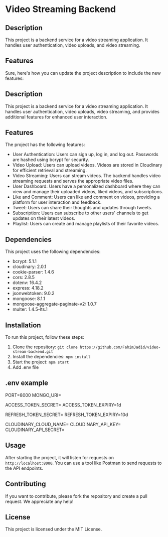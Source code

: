 # Video Streaming Backend

## Description

This project is a backend service for a video streaming application. It handles user authentication, video uploads, and video streaming.

## Features

Sure, here's how you can update the project description to include the new features:

## Description

This project is a backend service for a video streaming application. It handles user authentication, video uploads, video streaming, and provides additional features for enhanced user interaction.

## Features

The project has the following features:

- User Authentication: Users can sign up, log in, and log out. Passwords are hashed using bcrypt for security.
- Video Upload: Users can upload videos. Videos are stored in Cloudinary for efficient retrieval and streaming.
- Video Streaming: Users can stream videos. The backend handles video streaming requests and serves the appropriate video files.
- User Dashboard: Users have a personalized dashboard where they can view and manage their uploaded videos, liked videos, and subscriptions.
- Like and Comment: Users can like and comment on videos, providing a platform for user interaction and feedback.
- Tweet: Users can share their thoughts and updates through tweets.
- Subscription: Users can subscribe to other users' channels to get updates on their latest videos.
- Playlist: Users can create and manage playlists of their favorite videos.

## Dependencies

This project uses the following dependencies:

- bcrypt: 5.1.1
- cloudinary: 2.0.1
- cookie-parser: 1.4.6
- cors: 2.8.5
- dotenv: 16.4.2
- express: 4.18.2
- jsonwebtoken: 9.0.2
- mongoose: 8.1.1
- mongoose-aggregate-paginate-v2: 1.0.7
- multer: 1.4.5-lts.1

## Installation

To run this project, follow these steps:

1. Clone the repository: `git clone https://github.com/FahimJadid/video-stream-backend.git`
2. Install the dependencies: `npm install`
3. Start the project: `npm start`
4. Add .env file

## .env example
PORT=8000
MONGO_URI=

ACCESS_TOKEN_SECRET=
ACCESS_TOKEN_EXPIRY=1d

REFRESH_TOKEN_SECRET=
REFRESH_TOKEN_EXPIRY=10d

CLOUDINARY_CLOUD_NAME=
CLOUDINARY_API_KEY=
CLOUDINARY_API_SECRET=


## Usage

After starting the project, it will listen for requests on `http://localhost:8000`. You can use a tool like Postman to send requests to the API endpoints.

## Contributing

If you want to contribute, please fork the repository and create a pull request. We appreciate any help!

## License

This project is licensed under the MIT License.
